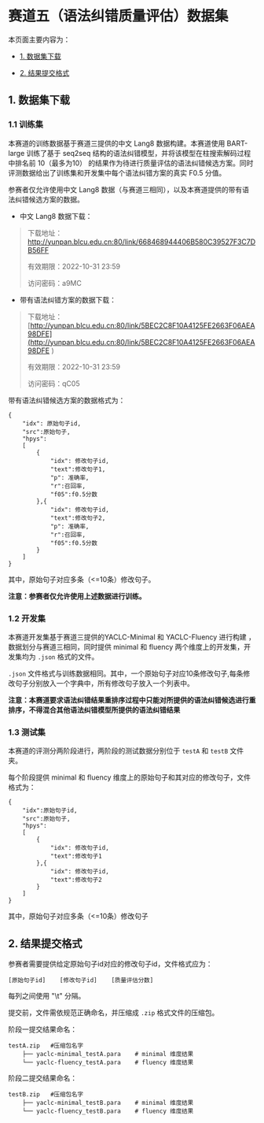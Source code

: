 # 赛道五（语法纠错质量评估）数据集

本页面主要内容为：

- [1. 数据集下载](#1-数据集下载)

- [2. 结果提交格式](#2-结果提交格式)

## 1. 数据集下载

### 1.1 训练集

本赛道的训练数据基于赛道三提供的中文 Lang8 数据构建。本赛道使用 BART-large 训练了基于 seq2seq 结构的语法纠错模型，并将该模型在柱搜索解码过程中排名前 10（最多为10） 的结果作为待进行质量评估的语法纠错候选方案。同时评测数据给出了训练集和开发集中每个语法纠错方案的真实 F0.5 分值。

参赛者仅允许使用中文 Lang8 数据（与赛道三相同），以及本赛道提供的带有语法纠错候选方案的数据。

- 中文 Lang8 数据下载：

> 下载地址：http://yunpan.blcu.edu.cn:80/link/668468944406B580C39527F3C7DB56FF
>
> 有效期限：2022-10-31 23:59
>
> 访问密码：a9MC

- 带有语法纠错方案的数据下载：

> 下载地址：[http://yunpan.blcu.edu.cn:80/link/5BEC2C8F10A4125FE2663F06AEA98DFE](http://yunpan.blcu.edu.cn:80/link/5BEC2C8F10A4125FE2663F06AEA98DFE )
>
> 有效期限：2022-10-31 23:59
>
> 访问密码：qC05

带有语法纠错候选方案的数据格式为：

```
{
	"idx": 原始句子id,
	"src":原始句子,
	"hpys": 
	[
		{
			"idx": 修改句子id,
			"text":修改句子1,
			"p": 准确率,
			"r":召回率,
			"f05":f0.5分数
		},{
			"idx": 修改句子id,
			"text":修改句子2,
			"p": 准确率,
			"r":召回率,
			"f05":f0.5分数
		}
	]
}
```

其中，原始句子对应多条（<=10条）修改句子。

**注意：参赛者仅允许使用上述数据进行训练。**

### 1.2 开发集

本赛道开发集基于赛道三提供的YACLC-Minimal 和 YACLC-Fluency 进行构建 ，数据划分与赛道三相同，同时提供 minimal 和 fluency 两个维度上的开发集，开发集均为 `.json` 格式的文件。

`.json` 文件格式与训练数据相同。其中，一个原始句子对应10条修改句子,每条修改句子分别放入一个字典中，所有修改句子放入一个列表中。

**注意：本赛道要求语法纠错结果重排序过程中只能对所提供的语法纠错候选进行重排序，不得混合其他语法纠错模型所提供的语法纠错结果**

### 1.3 测试集

本赛道的评测分两阶段进行，两阶段的测试数据分别位于 `testA` 和 `testB` 文件夹。

每个阶段提供 minimal 和 fluency 维度上的原始句子和其对应的修改句子，文件格式为：

```
{
	"idx":原始句子id,
	"src":原始句子,
	"hpys": 
	[
		{
			"idx": 修改句子id,
			"text":修改句子1
		},{
			"idx": 修改句子id,
			"text":修改句子2
		}
	]
}
```

其中，原始句子对应多条（<=10条）修改句子

## 2. 结果提交格式

参赛者需要提供给定原始句子id对应的修改句子id，文件格式应为：

```
[原始句子id]    [修改句子id]    [质量评估分数]
```

每列之间使用 "\t" 分隔。

提交前，文件需依规范正确命名，并压缩成 `.zip` 格式文件的压缩包。

阶段一提交结果命名：

```
testA.zip	#压缩包名字
    ├── yaclc-minimal_testA.para	# minimal 维度结果
    └── yaclc-fluency_testA.para	# fluency 维度结果
```

阶段二提交结果命名：

```
testB.zip	#压缩包名字
    ├── yaclc-minimal_testB.para	# minimal 维度结果
    └── yaclc-fluency_testB.para	# fluency 维度结果
```

